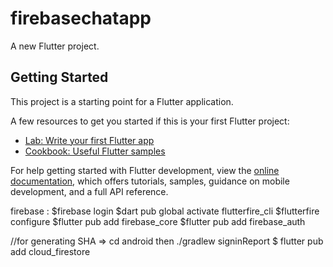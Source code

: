 # firebasechatapp

A new Flutter project.

## Getting Started

This project is a starting point for a Flutter application.

A few resources to get you started if this is your first Flutter project:

- [Lab: Write your first Flutter app](https://docs.flutter.dev/get-started/codelab)
- [Cookbook: Useful Flutter samples](https://docs.flutter.dev/cookbook)

For help getting started with Flutter development, view the
[online documentation](https://docs.flutter.dev/), which offers tutorials,
samples, guidance on mobile development, and a full API reference.


firebase : 
$firebase login
$dart pub global activate flutterfire_cli
$flutterfire configure
$flutter pub add firebase_core
$flutter pub add firebase_auth

//for generating SHA =>  cd android then  ./gradlew signinReport
$ flutter pub add cloud_firestore

